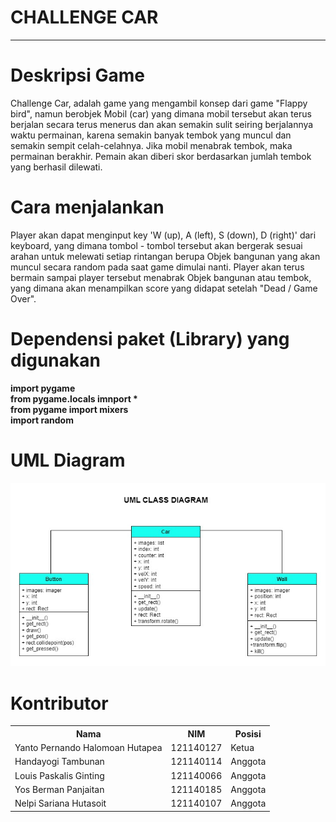 # CHALLENGE CAR
---
# Deskripsi Game
Challenge Car, adalah game yang mengambil konsep dari game "Flappy bird", namun berobjek Mobil (car) yang dimana mobil tersebut akan terus berjalan secara terus menerus dan akan semakin sulit seiring berjalannya waktu permainan, karena semakin banyak tembok yang muncul dan semakin sempit celah-celahnya. Jika mobil menabrak tembok, maka permainan berakhir. Pemain akan diberi skor berdasarkan jumlah tembok yang berhasil dilewati.

# Cara menjalankan
Player akan dapat menginput key 'W (up), A (left), S (down), D (right)' dari keyboard, yang dimana tombol - tombol tersebut akan bergerak sesuai arahan untuk melewati setiap rintangan berupa Objek bangunan yang akan muncul secara random pada saat game dimulai nanti. Player akan terus bermain sampai player tersebut menabrak Objek bangunan atau tembok, yang dimana akan menampilkan score yang didapat setelah "Dead / Game Over".

# Dependensi paket (Library) yang digunakan
<b> import pygame </b><br/>
<b> from pygame.locals imnport * </b><br/>
<b> from pygame import mixers </b><br/>
<b> import random </b><br/>

# UML Diagram
<img src = "Umldiagram.jpg" />

# Kontributor
<table>
  <tr>
    <th>Nama</th>
    <th>NIM </th>
    <th>Posisi</th>
  </tr>
  
  <tr>
    <td>Yanto Pernando Halomoan Hutapea</td>
    <td>121140127</td>
    <td>Ketua</td>
  </tr>
   <tr>
    <td>Handayogi Tambunan</td>
    <td>121140114</td>
    <td>Anggota</td>
  </tr>
  <tr>
    <td>Louis Paskalis Ginting</td>
    <td>121140066</td>
    <td>Anggota</td>
  </tr>
  <tr>
    <td>Yos Berman Panjaitan</td>
    <td>121140185</td>
    <td>Anggota</td>
  </tr>
  <tr>
    <td>Nelpi Sariana Hutasoit</td>
    <td>121140107</td>
    <td>Anggota</td>
  </tr>
</table>
